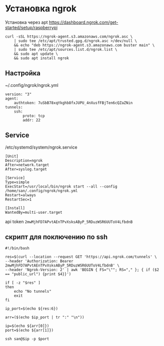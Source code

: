 # Установка ngrok
Установка через apt https://dashboard.ngrok.com/get-started/setup/raspberrypi
```
curl -sSL https://ngrok-agent.s3.amazonaws.com/ngrok.asc \
	| sudo tee /etc/apt/trusted.gpg.d/ngrok.asc >/dev/null \
	&& echo "deb https://ngrok-agent.s3.amazonaws.com buster main" \
	| sudo tee /etc/apt/sources.list.d/ngrok.list \
	&& sudo apt update \
	&& sudo apt install ngrok
```

## Настройка
~/.config/ngrok/ngrok.yml
```
version: "3"
agent:
    authtoken: 7uSbB78xqYkghb8fxJUPU_4nXusfFBjTen6cQZaZNin
tunnels:
    ssh:
        proto: tcp
        addr: 22
```

## Service
/etc/systemd/system/ngrok.service
```
[Unit]
Description=ngrok
After=network.target
After=syslog.target

[Service]
Type=simple
ExecStart=/usr/local/bin/ngrok start --all --config /home/san/.config/ngrok/ngrok.yml
Restart=always
RestartSec=1

[Install]
WantedBy=multi-user.target
```

api token
`2mwMjhFD7APvtAEnTPvXsksAByP_5RDuzWSR6UUToV4LfbdnB`

## скрипт для поключению по ssh
```
#!/bin/bash

res=$(curl --location --request GET 'https://api.ngrok.com/tunnels' \
--header 'Authorization: Bearer 2mwMjhFD7APvtAEnTPvXsksAByP_5RDuzWSR6UUToV4LfbdnB' \
--header 'Ngrok-Version: 2' | awk 'BEGIN { FS="\""; RS="," }; { if ($2 == "public_url") {print $4}}')

if [ -z "$res" ]
then
    echo "No tunnels"
    exit
fi

ip_port=$(echo ${res:6})

arr=($(echo $ip_port | tr ":" "\n"))

ip=$(echo ${arr[0]})
port=$(echo ${arr[1]})

ssh san@$ip -p $port
```
